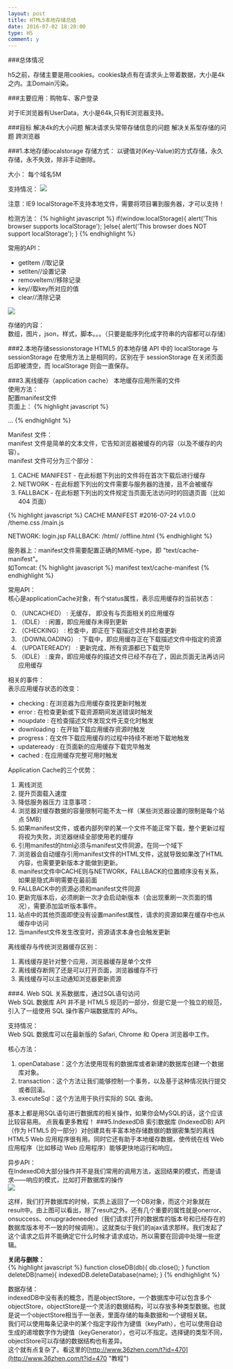```yaml
---
layout: post
title: HTML5本地存储总结
date: 2016-07-02 18:20:00
type: H5
comment: y
---
```


###总体情况

h5之前，存储主要是用cookies。cookies缺点有在请求头上带着数据，大小是4k之内。主Domain污染。


###主要应用：购物车、客户登录

对于IE浏览器有UserData，大小是64k,只有IE浏览器支持。





###目标
解决4k的大小问题
解决请求头常带存储信息的问题
解决关系型存储的问题
跨浏览器

###1.本地存储localstorage
存储方式：
以键值对(Key-Value)的方式存储，永久存储，永不失效，除非手动删除。

大小：
每个域名5M

支持情况：
![](http://cdn.attach.w3cfuns.com/notes/pics/201607/26/085633a4fffcozqnofvzgf.png)

注意：IE9 localStorage不支持本地文件，需要将项目署到服务器，才可以支持！

检测方法：
{% highlight javascript %}
if(window.localStorage){
alert('This browser supports localStorage');
}else{
alert('This browser does NOT support localStorage');
}
{% endhighlight %}

常用的API：
- getItem //取记录
- setIten//设置记录
- removeItem//移除记录
- key//取key所对应的值
- clear//清除记录


![](http://cdn.attach.w3cfuns.com/notes/pics/201607/26/085654fcyin101hy02nc02.png)

存储的内容：<br/>
数组，图片，json，样式，脚本。。。（只要是能序列化成字符串的内容都可以存储）

###2.本地存储sessionstorage
HTML5 的本地存储 API 中的 localStorage 与 sessionStorage 在使用方法上是相同的，区别在于 sessionStorage 在关闭页面后即被清空，而 localStorage 则会一直保存。

###3.离线缓存（application cache）
本地缓存应用所需的文件<br/>
使用方法：<br/>
配置manifest文件<br/>
页面上：
{% highlight javascript %}
  <!DOCTYPE HTML>
  <html manifest="demo.appcache">
   ...
  </html>
{% endhighlight %}

Manifest 文件：<br/>
manifest 文件是简单的文本文件，它告知浏览器被缓存的内容（以及不缓存的内容）。<br/>
manifest 文件可分为三个部分：<br/>

1. CACHE MANIFEST - 在此标题下列出的文件将在首次下载后进行缓存
2. NETWORK - 在此标题下列出的文件需要与服务器的连接，且不会被缓存
3. FALLBACK - 在此标题下列出的文件规定当页面无法访问时的回退页面（比如 404 页面）

{% highlight javascript %}
CACHE MANIFEST
 #2016-07-24 v1.0.0
/theme.css
/main.js

NETWORK:
login.jsp
FALLBACK:
/html/ /offline.html
{% endhighlight %}

服务器上：manifest文件需要配置正确的MIME-type，即 "text/cache-manifest"。<br/>
如Tomcat:
{% highlight javascript %}
<mime-mapping>
     <extension>manifest</extension>
     <mime-type>text/cache-manifest</mime-type>
</mime-mapping>
{% endhighlight %}

常用API：<br/>
核心是applicationCache对象，有个status属性，表示应用缓存的当前状态：

0. （UNCACHED） :  无缓存， 即没有与页面相关的应用缓存
1. （IDLE） : 闲置，即应用缓存未得到更新
2.  （CHECKING） : 检查中，即正在下载描述文件并检查更新
3.  （DOWNLOADING） : 下载中，即应用缓存正在下载描述文件中指定的资源
4.  （UPDATEREADY） : 更新完成，所有资源都已下载完毕
5.  （IDLE） :  废弃，即应用缓存的描述文件已经不存在了，因此页面无法再访问应用缓存

相关的事件：<br/>
表示应用缓存状态的改变：<br/>

- checking : 在浏览器为应用缓存查找更新时触发
- error : 在检查更新或下载资源期间发送错误时触发
- noupdate : 在检查描述文件发现文件无变化时触发
- downloading : 在开始下载应用缓存资源时触发
- progress：在文件下载应用缓存的过程中持续不断地下载地触发
- updateready : 在页面新的应用缓存下载完毕触发
- cached : 在应用缓存完整可用时触发

Application Cache的三个优势：

1. 离线浏览
2. 提升页面载入速度
3. 降低服务器压力
注意事项：
1. 浏览器对缓存数据的容量限制可能不太一样（某些浏览器设置的限制是每个站点 5MB）
2. 如果manifest文件，或者内部列举的某一个文件不能正常下载，整个更新过程将视为失败，浏览器继续全部使用老的缓存
3. 引用manifest的html必须与manifest文件同源，在同一个域下
4. 浏览器会自动缓存引用manifest文件的HTML文件，这就导致如果改了HTML内容，也需要更新版本才能做到更新。
5. manifest文件中CACHE则与NETWORK，FALLBACK的位置顺序没有关系，如果是隐式声明需要在最前面
6. FALLBACK中的资源必须和manifest文件同源
7. 更新完版本后，必须刷新一次才会启动新版本（会出现重刷一次页面的情况），需要添加监听版本事件。
8. 站点中的其他页面即使没有设置manifest属性，请求的资源如果在缓存中也从缓存中访问
9. 当manifest文件发生改变时，资源请求本身也会触发更新


离线缓存与传统浏览器缓存区别：

1. 离线缓存是针对整个应用，浏览器缓存是单个文件
2. 离线缓存断网了还是可以打开页面，浏览器缓存不行
3. 离线缓存可以主动通知浏览器更新资源

###4. Web SQL
关系数据库，通过SQL语句访问<br/>
Web SQL 数据库 API 并不是 HTML5 规范的一部分，但是它是一个独立的规范，引入了一组使用 SQL 操作客户端数据库的 APIs。<br/>

支持情况：<br/>
Web SQL 数据库可以在最新版的 Safari, Chrome 和 Opera 浏览器中工作。<br/>

核心方法：

1. openDatabase：这个方法使用现有的数据库或者新建的数据库创建一个数据库对象。
2. transaction：这个方法让我们能够控制一个事务，以及基于这种情况执行提交或者回滚。
3. executeSql：这个方法用于执行实际的 SQL 查询。

基本上都是用SQL语句进行数据库的相关操作，如果你会MySQL的话，这个应该比较容易用。
点我看更多教程！
###5.IndexedDB
索引数据库 (IndexedDB) API（作为 HTML5 的一部分）对创建具有丰富本地存储数据的数据密集型的离线 HTML5 Web 应用程序很有用。同时它还有助于本地缓存数据，使传统在线 Web 应用程序（比如移动 Web 应用程序）能够更快地运行和响应。<br/>

异步API：<br/>
在IndexedDB大部分操作并不是我们常用的调用方法，返回结果的模式，而是请求——响应的模式，比如打开数据库的操作<br/>
![](http://cdn.attach.w3cfuns.com/notes/pics/201607/26/085654fcyin101hy02nc02.png)

这样，我们打开数据库的时候，实质上返回了一个DB对象，而这个对象就在result中。由上图可以看出，除了result之外。还有几个重要的属性就是onerror、onsuccess、onupgradeneeded（我们请求打开的数据库的版本号和已经存在的数据库版本号不一致的时候调用）。这就类似于我们的ajax请求那样。我们发起了这个请求之后并不能确定它什么时候才请求成功，所以需要在回调中处理一些逻辑。

**关闭与删除：**<br/>
{% highlight javascript %}
function closeDB(db){
     db.close();
}
function deleteDB(name){
     indexedDB.deleteDatabase(name);
}
{% endhighlight %}

数据存储：<br/>
indexedDB中没有表的概念，而是objectStore，一个数据库中可以包含多个objectStore，objectStore是一个灵活的数据结构，可以存放多种类型数据。也就是说一个objectStore相当于一张表，里面存储的每条数据和一个键相关联。<br/>
我们可以使用每条记录中的某个指定字段作为键值（keyPath），也可以使用自动生成的递增数字作为键值（keyGenerator），也可以不指定。选择键的类型不同，objectStore可以存储的数据结构也有差异。　<br/>
这个就有点复杂了。看这里的[http://www.36zhen.com/t?id=470](http://www.36zhen.com/t?id=470 "教程")




